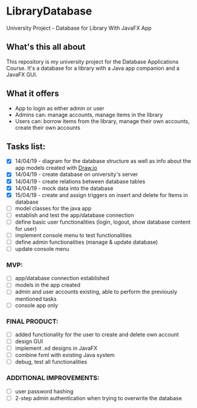 # LibraryDatabase
University Project - Database for Library With JavaFX App

## What's this all about
This repository is my university project for the Database Applications Course. It's a database for a library with a Java app companion and a JavaFX GUI.

## What it offers
- App to login as either admin or user
- Admins can: manage accounts, manage items in the library
- Users can: borrow items from the library, manage their own accounts, create their own accounts

## Tasks list:
- [x] 14/04/19 - diagram for the database structure as well as info about the app models created with [Draw.io](https://www.draw.io/)
- [x] 14/04/19 - create database on university's server
- [x] 14/04/19 - create relations between database tables 
- [x] 14/04/19 - mock data into the database
- [x] 15/04/19 - create and assign triggers on insert and delete for Items in database
- [ ] model classes for the java app
- [ ] establish and test the app/database connection
- [ ] define basic user functionalities (login, logout, show database content for user)
- [ ] implement console menu to test functionalities
- [ ] define admin functionalities (manage & update database)
- [ ] update console menu

### MVP: 
- [ ] app/database connection established
- [ ] models in the app created
- [ ] admin and user accounts existing, able to perform the previously mentioned tasks
- [ ] console app only

### FINAL PRODUCT:
- [ ] added functionality for the user to create and delete own account
- [ ] design GUI
- [ ] implement .xd designs in JavaFX
- [ ] combine fxml with existing Java system
- [ ] debug, test all functionalities

### ADDITIONAL IMPROVEMENTS:
- [ ] user password hashing
- [ ] 2-step admin authentication when trying to overwrite the database
